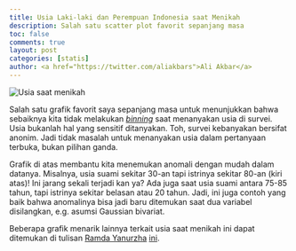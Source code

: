 ```yaml
---
title: Usia Laki-laki dan Perempuan Indonesia saat Menikah
description: Salah satu scatter plot favorit sepanjang masa
toc: false
comments: true
layout: post
categories: [statis]
author: <a href="https://twitter.com/aliakbars">Ali Akbar</a>
---
```


![Usia saat menikah](https://miro.medium.com/max/1400/1*507DfPEQzapvfaaSueuiqw.png)

Salah satu grafik favorit saya sepanjang masa untuk menunjukkan bahwa sebaiknya kita tidak melakukan [_binning_](https://en.wikipedia.org/wiki/Data_binning) saat menanyakan usia di survei. Usia bukanlah hal yang sensitif ditanyakan. Toh, survei kebanyakan bersifat anonim. Jadi tidak masalah untuk menanyakan usia dalam pertanyaan terbuka, bukan pilihan ganda.

Grafik di atas membantu kita menemukan anomali dengan mudah dalam datanya. Misalnya, usia suami sekitar 30-an tapi istrinya sekitar 80-an (kiri atas)! Ini jarang sekali terjadi kan ya? Ada juga saat usia suami antara 75-85 tahun, tapi istrinya sekitar belasan atau 20 tahun. Jadi, ini juga contoh yang baik bahwa anomalinya bisa jadi baru ditemukan saat dua variabel disilangkan, e.g. asumsi Gaussian bivariat.

Beberapa grafik menarik lainnya terkait usia saat menikah ini dapat ditemukan di tulisan [Ramda Yanurzha](https://medium.com/@ramda) [ini](https://medium.com/@ramda/berbagi-nama-belakang-f91b75c4aa39).